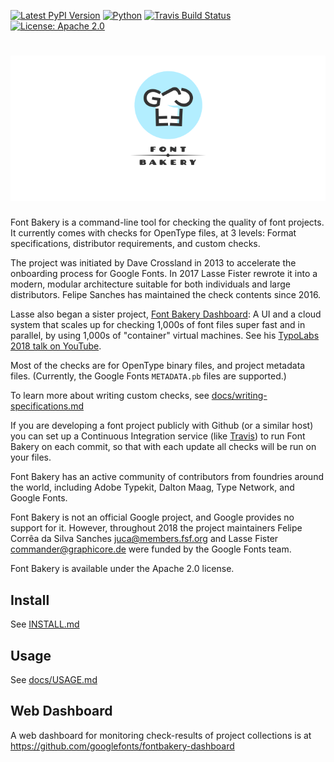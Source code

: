 [![Latest PyPI Version](https://img.shields.io/pypi/v/fontbakery.svg?style=flat)](https://pypi.python.org/pypi/fontbakery/)
[![Python](https://img.shields.io/pypi/pyversions/fontbakery.svg?style=flat)](https://pypi.python.org/pypi/fontbakery/)
[![Travis Build Status](https://travis-ci.org/googlefonts/fontbakery.svg)](https://travis-ci.org/googlefonts/fontbakery)
[![License: Apache 2.0](https://img.shields.io/badge/License-Apache%202.0-brightgreen.svg)](https://github.com/googlefonts/fontbakery/blob/master/LICENSE.txt)

# [![Font Bakery](data/logo.png)](https://fontbakery.com)

Font Bakery is a command-line tool for checking the quality of font projects. 
It currently comes with checks for OpenType files, at 3 levels: 
Format specifications, distributor requirements, and custom checks. 

The project was initiated by Dave Crossland in 2013 to accelerate the onboarding process for Google Fonts. 
In 2017 Lasse Fister rewrote it into a modern, modular architecture suitable for both individuals and large distributors. Felipe Sanches has maintained the check contents since 2016.

Lasse also began a sister project, [Font Bakery Dashboard](https://GitHub.com/GoogleFonts/Fontbakery-Dashboard):
A UI and a cloud system that scales up for checking 1,000s of font files super fast and in parallel, by using 1,000s of "container" virtual machines. See his [TypoLabs 2018 talk on YouTube](https://www.youtube.com/watch?v=Kqhzg89zKYw).

Most of the checks are for OpenType binary files, and project metadata files. 
(Currently, the Google Fonts `METADATA.pb` files are supported.)

To learn more about writing custom checks, see [docs/writing-specifications.md](https://github.com/googlefonts/fontbakery/blob/master/docs/writing-specifications.md)

If you are developing a font project publicly with Github (or a similar host) you can set up a Continuous Integration service (like [Travis](https://www.travis-ci.org)) to run Font Bakery on each commit, so that with each update all checks will be run on your files.

Font Bakery has an active community of contributors from foundries around the world, including Adobe Typekit, Dalton Maag, Type Network, and Google Fonts.

Font Bakery is not an official Google project, and Google provides no support for it.
However, throughout 2018 the project maintainers Felipe Corrêa da Silva Sanches <juca@members.fsf.org> and Lasse Fister <commander@graphicore.de> were funded by the Google Fonts team.

Font Bakery is available under the Apache 2.0 license.

## Install

See [INSTALL.md](https://github.com/googlefonts/fontbakery/blob/master/INSTALL.md)

## Usage

See [docs/USAGE.md](https://github.com/googlefonts/fontbakery/blob/master/docs/USAGE.md)

## Web Dashboard

A web dashboard for monitoring check-results of project collections is at <https://github.com/googlefonts/fontbakery-dashboard>
